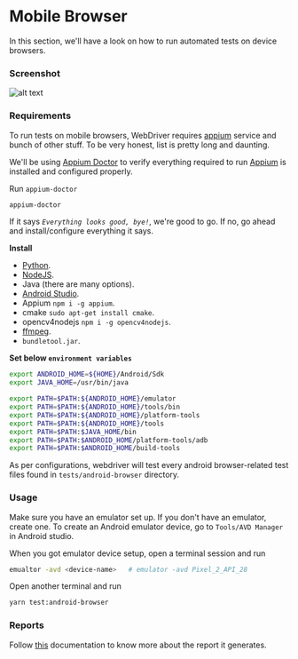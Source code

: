 # Mobile Browser
In this section, we'll have a look on how to run automated tests on device browsers.

### Screenshot
![alt text](https://i.ibb.co/KGT4Skp/Screenshot-from-2019-04-27-22-44-46.png)

### Requirements
To run tests on mobile browsers, WebDriver requires [appium](https://webdriver.io/docs/appium-service.html) service and bunch of other stuff. To be very honest, list is pretty long and daunting.

We'll be using [Appium Doctor](https://github.com/appium/appium-doctor) to verify everything required to run [Appium](http://appium.io/) is installed and configured properly.

Run `appium-doctor`
```bash
appium-doctor
```

If it says *`Everything looks good, bye!`*, we're good to go. If no, go ahead and install/configure everything it says. 

**Install**
- [Python](https://www.python.org/).
- [NodeJS](https://nodejs.org).
- Java (there are many options).
- [Android Studio](https://developer.android.com/studio/).
- Appium `npm i -g appium`.
- cmake `sudo apt-get install cmake`.
- opencv4nodejs `npm i -g opencv4nodejs`.
- [ffmpeg](https://ffmpeg.org/).
- `bundletool.jar`.

**Set below `environment variables`**
```bash
export ANDROID_HOME=${HOME}/Android/Sdk
export JAVA_HOME=/usr/bin/java

export PATH=$PATH:${ANDROID_HOME}/emulator
export PATH=$PATH:${ANDROID_HOME}/tools/bin
export PATH=$PATH:${ANDROID_HOME}/platform-tools
export PATH=$PATH:${ANDROID_HOME}/tools
export PATH=$PATH:$JAVA_HOME/bin
export PATH=$PATH:$ANDROID_HOME/platform-tools/adb
export PATH=$PATH:$ANDROID_HOME/build-tools
```

As per configurations, webdriver will test every android browser-related test files found in `tests/android-browser` directory.

### Usage
Make sure you have an emulator set up. If you don't have an emulator, create one.
To create an Android emulator device, go to `Tools/AVD Manager` in Android studio.

When you got emulator device setup, open a terminal session and run
```bash
emualtor -avd <device-name>   # emulator -avd Pixel_2_API_28
```

Open another terminal and run
```bash
yarn test:android-browser
```

### Reports
Follow [this](./reports.md) documentation to know more about the report it generates.
